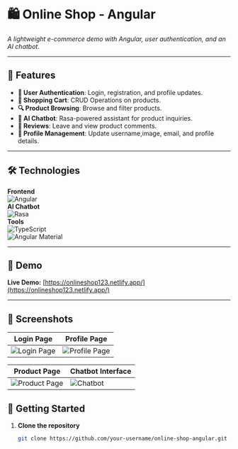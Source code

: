 # 🛍️ Online Shop - Angular  

 
*A lightweight e-commerce demo with Angular, user authentication, and an AI chatbot.*

---

## 🌟 Features  
- **🔐 User Authentication**: Login, registration, and profile updates.  
- **🛒 Shopping Cart**: CRUD Operations on products.  
- **🔍 Product Browsing**: Browse and filter products.  
- **🤖 AI Chatbot**: Rasa-powered assistant for product inquiries.  
- **📝 Reviews**: Leave and view product comments.  
- **👤 Profile Management**: Update username,image, email, and profile details.  

---

## 🛠️ Technologies  
**Frontend**  
![Angular](https://img.shields.io/badge/Angular-DD0031?style=flat&logo=angular&logoColor=white)  
**AI Chatbot**  
![Rasa](https://img.shields.io/badge/Rasa-5A17EE?style=flat&logo=rasa&logoColor=white)  
**Tools**  
![TypeScript](https://img.shields.io/badge/TypeScript-3178C6?style=flat&logo=typescript&logoColor=white)  
![Angular Material](https://img.shields.io/badge/Angular_Material-3F51B5?style=flat&logo=angular&logoColor=white)  

---

## 🚀 Demo  
**Live Demo:** [https://onlineshop123.netlify.app/](https://onlineshop123.netlify.app/)  

---

## 📸 Screenshots  
| Login Page | Profile Page |  
|------------|--------------|  
| ![Login Page](https://github.com/user-attachments/assets/69a816de-f7fa-4448-bf48-9e5741c19fc1) | ![Profile Page](https://github.com/user-attachments/assets/79e27bf4-be30-4404-af4e-34bf97cea95e) |  

| Product Page | Chatbot Interface |  
|--------------|-------------------|  
| ![Product Page](https://github.com/user-attachments/assets/258ab8fa-572b-4137-a2a1-53edf4105013) | ![Chatbot](https://github.com/user-attachments/assets/22d5d712-5846-4cbf-afed-b5a3ed45e2d5) |  

## 🏁 Getting Started  
1. **Clone the repository**  
   ```bash  
   git clone https://github.com/your-username/online-shop-angular.git  
